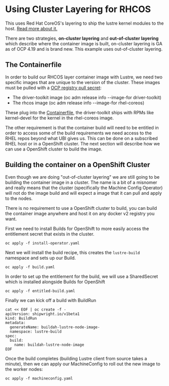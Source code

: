 # Using Cluster Layering for RHCOS

This uses Red Hat CoreOS's layering to ship the lustre kernel modules to the host. [Read more about it.](https://docs.redhat.com/en/documentation/openshift_container_platform/4.18/html/machine_configuration/mco-coreos-layering)

There are two strategies, **on-cluster layering** and **out-of-cluster layering** which describe where the container image is built, on-cluster layering is GA as of OCP 4.19 and is brand new. This example uses out-of-cluster layering.

## The Containerfile

In order to build our RHCOS layer container image with Lustre, we need two specific images that are unique to the version of the cluster. These images must be pulled with a [OCP registry pull secret](https://console.redhat.com/openshift/install/pull-secret):

- The driver-toolkit image (oc adm release info --image-for driver-toolkit)
- The rhcos image (oc adm release info --image-for rhel-coreos)

These plug into the [Containerfile](Containerfile), the driver-toolkit ships with RPMs like kernel-devel for the kernel in the rhel-coreos image.

The other requirement is that the container build will need to be entitled in order to access some of the build requirements we need access to the RHEL repos beyond what UBI gives us. This can be done on a subscribed RHEL host or in a OpenShift cluster. The next section will describe how we can use a OpenShift cluster to build the image.

## Building the container on a OpenShift Cluster

Even though we are doing "out-of-cluster layering" we are still going to be building the container image in a cluster. The name is a bit of a misnomer and really means that the cluster (specifically the Machine Config Operator) will not do the image build and will expect a image that it can pull and apply to the nodes.

There is no requirement to use a OpenShift cluster to build, you can build the container image anywhere and host it on any docker v2 registry you want.

First we need to install Builds for OpenShift to more easily access the entitlement secret that exists in the cluster.

```
oc apply -f install-operator.yaml
```

Next we will install the build recipe, this creates the `lustre-build` namespace and sets up our Build.

```
oc apply -f build.yaml
```

In order to set up the entitlement for the build, we will use a SharedSecret which is installed alongside Builds for OpenShift

```
oc apply -f entitled-build.yaml
```

Finally we can kick off a build with BuildRun

```
cat << EOF | oc create -f -
apiVersion: shipwright.io/v1beta1
kind: BuildRun
metadata:
  generateName: buildah-lustre-node-image-
  namespace: lustre-build
spec:
  build:
    name: buildah-lustre-node-image
EOF
```

Once the build completes (building Lustre client from source takes a minute), then we can apply our MachineConfig to roll out the new image to the worker nodes:

```
oc apply -f machineconfig.yaml
```
